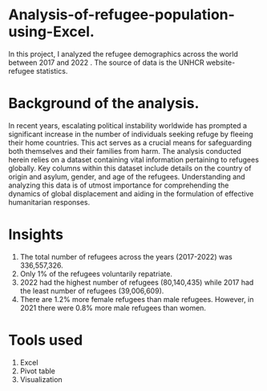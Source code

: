 # Analysis-of-refugee-population-using-Excel.
In this project, I analyzed the refugee demographics across the world between 2017 and 2022 . The source of data is the UNHCR website- refugee statistics.

# Background of the analysis.

In recent years, escalating political instability worldwide has prompted a significant increase in the number of individuals seeking refuge by fleeing their home countries. This act serves as a crucial means for safeguarding both themselves and their families from harm. The analysis conducted herein relies on a dataset containing vital information pertaining to refugees globally. Key columns within this dataset include details on the country of origin and asylum, gender, and age of the refugees. Understanding and analyzing this data is of utmost importance for comprehending the dynamics of global displacement and aiding in the formulation of effective humanitarian responses.
   
# Insights

1.	The total number of refugees across the years (2017-2022) was 336,557,326.
2.	Only 1% of the refugees voluntarily repatriate.
3.	2022 had the highest number of refugees (80,140,435) while 2017 had the least number of refugees (39,006,609).
4.	There are 1.2% more female refugees than male refugees. However, in 2021 there were 0.8% more male refugees than women.
    
# Tools used

1. Excel
2. Pivot table
3. Visualization



